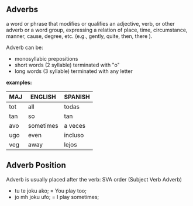 ## Adverbs

a word or phrase that modifies or qualifies an adjective, verb, or other adverb or a word group, expressing a relation of place, time, circumstance, manner, cause, degree, etc. (e.g., gently, quite, then, there ).

Adverb can be:

* monosyllabic prepositions
* short words (2 syllable) terminated with "o"
* long words (3 syllable) terminated with any letter

**examples:**

MAJ   |ENGLISH      |SPANISH
------|-------------|------------
tot   |all          |todas
tan   |so           |tan
avo   |sometimes    |a veces
ugo   |even         |incluso
veg   |away         |lejos

## Adverb Position

Adverb is usually placed after the verb: SVA order (Subject Verb Adverb)

* tu te joku ako; = You play too;
* jo mh joku ufo; = I play sometimes; 


